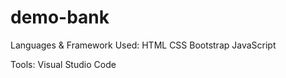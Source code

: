 # demo-bank
 Languages & Framework Used:
 HTML
 CSS
 Bootstrap
 JavaScript
 
 Tools:
 Visual Studio Code
